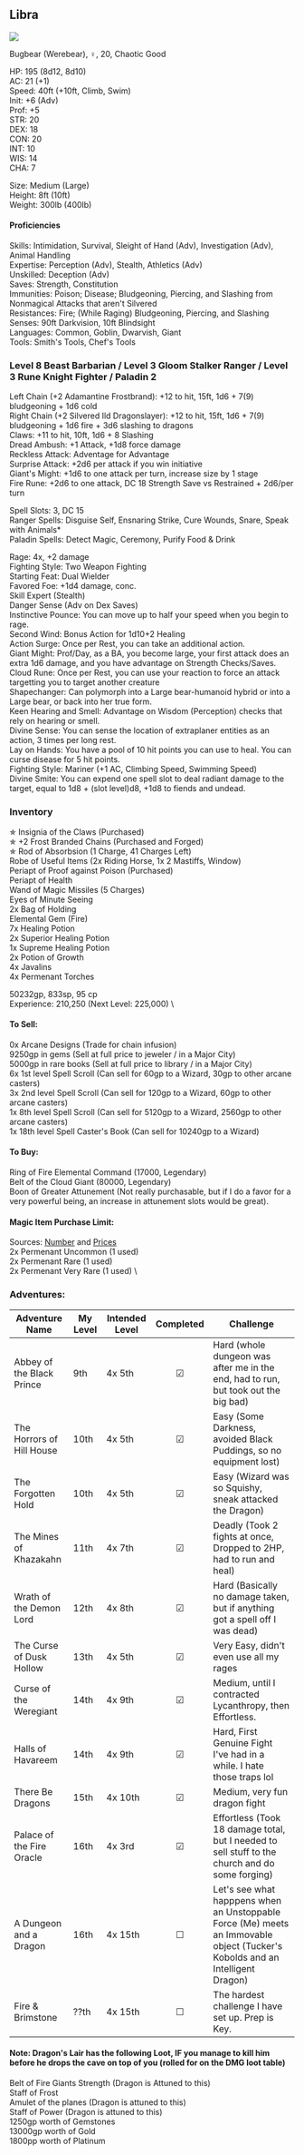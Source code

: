 ## Libra
![](https://64.media.tumblr.com/4e4cce80bdc8ba0e10ebd895228fe21f/tumblr_p628a5eK9Z1wanp9fo3_400.png)

Bugbear (Werebear), ♀, 20, Chaotic Good

HP: 195 (8d12, 8d10) \
AC: 21 (+1) \
Speed: 40ft (+10ft, Climb, Swim) \
Init: +6 (Adv) \
Prof: +5 \
STR: 20 \
DEX: 18 \
CON: 20 \
INT: 10 \
WIS: 14 \
CHA: 7 

Size: Medium (Large) \
Height: 8ft (10ft) \
Weight: 300lb (400lb)

#### Proficiencies
Skills: Intimidation, Survival, Sleight of Hand (Adv), Investigation (Adv), Animal Handling \
Expertise: Perception (Adv), Stealth, Athletics (Adv) \
Unskilled: Deception (Adv) \
Saves: Strength, Constitution \
Immunities: Poison; Disease; Bludgeoning, Piercing, and Slashing from Nonmagical Attacks that aren't Silvered \
Resistances: Fire; (While Raging) Bludgeoning, Piercing, and Slashing \
Senses: 90ft Darkvision, 10ft Blindsight \
Languages: Common, Goblin, Dwarvish, Giant \
Tools: Smith's Tools, Chef's Tools

### Level 8 Beast Barbarian / Level 3 Gloom Stalker Ranger / Level 3 Rune Knight Fighter / Paladin 2 

Left Chain (+2 Adamantine Frostbrand):  +12 to hit, 15ft, 1d6 + 7(9) bludgeoning + 1d6 cold \
Right Chain (+2 Silvered Ild Dragonslayer): +12 to hit, 15ft, 1d6 + 7(9) bludgeoning + 1d6 fire + 3d6 slashing to dragons \
Claws: +11 to hit, 10ft, 1d6 + 8 Slashing \
Dread Ambush: +1 Attack, +1d8 force damage \
Reckless Attack: Adventage for Advantage \
Surprise Attack: +2d6 per attack if you win initiative \
Giant's Might: +1d6 to one attack per turn, increase size by 1 stage \
Fire Rune: +2d6 to one attack, DC 18 Strength Save vs Restrained + 2d6/per turn

Spell Slots: 3, DC 15 \
Ranger Spells: Disguise Self, Ensnaring Strike, Cure Wounds, Snare, Speak with Animals* \
Paladin Spells: Detect Magic, Ceremony, Purify Food & Drink

Rage: 4x, +2 damage \
Fighting Style: Two Weapon Fighting \
Starting Feat: Dual Wielder \
Favored Foe: +1d4 damage, conc. \
Skill Expert (Stealth) \
Danger Sense (Adv on Dex Saves) \
Instinctive Pounce: You can move up to half your speed when you begin to rage. \
Second Wind: Bonus Action for 1d10+2 Healing \
Action Surge: Once per Rest, you can take an additional action. \
Giant Might: Prof/Day, as a BA, you become large, your first attack does an extra 1d6 damage, and you have advantage on Strength Checks/Saves. \
Cloud Rune: Once per Rest, you can use your reaction to force an attack targetting you to target another creature \
Shapechanger: Can polymorph into a Large bear-humanoid hybrid or into a Large bear, or back into her true form. \
Keen Hearing and Smell: Advantage on Wisdom (Perception) checks that rely on hearing or smell. \
Divine Sense: You can sense the location of extraplaner entities as an action, 3 times per long rest. \
Lay on Hands: You have a pool of 10 hit points you can use to heal. You can curse disease for 5 hit points. \
Fighting Style: Mariner (+1 AC, Climbing Speed, Swimming Speed) \
Divine Smite: You can expend one spell slot to deal radiant damage to the target, equal to 1d8 + (slot level)d8, +1d8 to fiends and undead. 

### Inventory
✯ Insignia of the Claws (Purchased) \
✯ +2 Frost Branded Chains (Purchased and Forged) \
✯ Rod of Absorbsion (1 Charge, 41 Charges Left) \
Robe of Useful Items (2x Riding Horse, 1x 2 Mastiffs, Window) \
Periapt of Proof against Poison (Purchased) \
Periapt of Health \
Wand of Magic Missiles (5 Charges) \
Eyes of Minute Seeing \
2x Bag of Holding \
Elemental Gem (Fire) \
7x Healing Potion \
2x Superior Healing Potion \
1x Supreme Healing Potion \
2x Potion of Growth \
4x Javalins \
4x Permenant Torches 

50232gp, 833sp, 95 cp \
Experience: 210,250 (Next Level: 225,000) \

#### To Sell: 
0x Arcane Designs (Trade for chain infusion) \
9250gp in gems (Sell at full price to jeweler / in a Major City) \
5000gp in rare books (Sell at full price to library / in a Major City) \
6x 1st level Spell Scroll (Can sell for 60gp to a Wizard, 30gp to other arcane casters) \
3x 2nd level Spell Scroll (Can sell for 120gp to a Wizard, 60gp to other arcane casters) \
1x 8th level Spell Scroll (Can sell for 5120gp to a Wizard, 2560gp to other arcane casters) \
1x 18th level Spell Caster's Book (Can sell for 10240gp to a Wizard) 


#### To Buy:
Ring of Fire Elemental Command (17000, Legendary) \
Belt of the Cloud Giant (80000, Legendary) \
Boon of Greater Attunement (Not really purchasable, but if I do a favor for a very powerful being, an increase in attunement slots would be great). 

#### Magic Item Purchase Limit: 
Sources: [Number](https://rpg.stackexchange.com/questions/89814/how-rare-are-magic-items-and-how-many-should-i-be-handing-out) and [Prices](https://drive.google.com/file/d/0B8XAiXpOfz9cMWt1RTBicmpmUDg/view?resourcekey=0-ceHUken0_UhQ3Apa6g4SJA) \
2x Permenant Uncommon (1 used) \
2x Permenant Rare (1 used) \
2x Permenant Very Rare (1 used) \

### Adventures:
| Adventure Name          | My Level | Intended Level | Completed | Challenge |
| ------------------------- | ------ | -------------- |:---:|-----|
| Abbey of the Black Prince |  9th   | 4x 5th         | ☑ | Hard (whole dungeon was after me in the end, had to run, but took out the big bad) |
| The Horrors of Hill House | 10th   | 4x 5th         | ☑ | Easy (Some Darkness, avoided Black Puddings, so no equipment lost) |
| The Forgotten Hold        | 10th   | 4x 5th         | ☑ | Easy (Wizard was so Squishy, sneak attacked the Dragon) |
| The Mines of Khazakahn    | 11th   | 4x 7th         | ☑ | Deadly (Took 2 fights at once, Dropped to 2HP, had to run and heal) |
| Wrath of the Demon Lord   | 12th   | 4x 8th         | ☑ | Hard (Basically no damage taken, but if anything got a spell off I was dead) |
| The Curse of Dusk Hollow  | 13th   | 4x 5th         | ☑ | Very Easy, didn't even use all my rages |
| Curse of the Weregiant    | 14th   | 4x 9th         | ☑ | Medium, until I contracted Lycanthropy, then Effortless. |
| Halls of Havareem         | 14th   | 4x 9th         | ☑ | Hard, First Genuine Fight I've had in a while. I hate those traps lol |
| There Be Dragons          | 15th   | 4x 10th        | ☑ | Medium, very fun dragon fight |
| Palace of the Fire Oracle | 16th   | 4x 3rd         | ☑ | Effortless (Took 18 damage total, but I needed to sell stuff to the church and do some forging) |
| A Dungeon and a Dragon    | 16th   | 4x 15th        | ☐ | Let's see what happpens when an Unstoppable Force (Me) meets an Immovable object (Tucker's Kobolds and an Intelligent Dragon) |
| Fire & Brimstone          | ??th   | 4x 15th        | ☐ | The hardest challenge I have set up. Prep is Key. |


#### Note: Dragon's Lair has the following Loot, IF you manage to kill him before he drops the cave on top of you (rolled for on the DMG loot table)
Belt of Fire Giants Strength (Dragon is Attuned to this) \
Staff of Frost \
Amulet of the planes (Dragon is attuned to this) \
Staff of Power (Dragon is attuned to this) \
1250gp worth of Gemstones \
13000gp worth of Gold \
1800pp worth of Platinum
